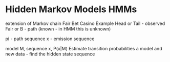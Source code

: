 # Hidden Markov Models HMMs
extension of Markov chain
Fair Bet Casino Example 
Head or Tail - observed
Fair or B - path (known - in HMM this is unknown)

pi - path sequence
x - emission sequence

model M, sequence x, P(x|M)
Estimate transition probabilities
a model and new data - find the hidden state sequence
<!--stackedit_data:
eyJoaXN0b3J5IjpbMTkyOTU0NDE2MCwxOTg1OTAwNTkyLDk0OD
YxMTg3Nyw2MDk0MTY5MDYsNzE5NDYxOTYxLDM1MDgzMTYyNCwt
MjA4ODc0NjYxMiw3MzA5OTgxMTZdfQ==
-->